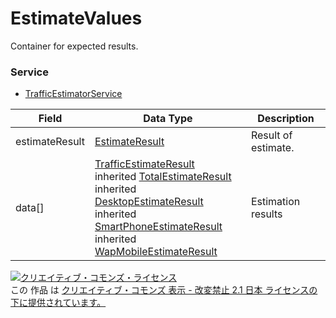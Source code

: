 # EstimateValues
Container for expected results.
### Service
+ [TrafficEstimatorService](../services/TrafficEstimatorService.md)

| Field | Data Type | Description | 
|---|---|---|
| estimateResult| <a href="../data/EstimateResult.md">EstimateResult</a>| Result of estimate. |
| data[]| <a href="../data/TrafficEstimateResult.md">TrafficEstimateResult</a><br>inherited <a href="../data/TotalEstimateResult.md">TotalEstimateResult</a><br>inherited <a href="../data/DesktopEstimateResult.md">DesktopEstimateResult</a><br>inherited <a href="../data/SmartPhoneEstimateResult.md">SmartPhoneEstimateResult</a><br>inherited <a href="../data/WapMobileEstimateResult.md">WapMobileEstimateResult</a>| Estimation results |
<a rel="license" href="http://creativecommons.org/licenses/by-nd/2.1/jp/"><img alt="クリエイティブ・コモンズ・ライセンス" style="border-width:0" src="https://i.creativecommons.org/l/by-nd/2.1/jp/88x31.png" /></a><br />この 作品 は <a rel="license" href="http://creativecommons.org/licenses/by-nd/2.1/jp/">クリエイティブ・コモンズ 表示 - 改変禁止 2.1 日本 ライセンスの下に提供されています。</a>
